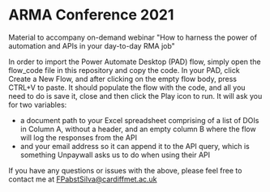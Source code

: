 # ARMA Conference 2021
Material to accompany on-demand webinar "How to harness the power of automation and APIs in your day-to-day RMA job"

In order to import the Power Automate Desktop (PAD) flow, simply open the flow_code file in this repository and copy the code. In your PAD, click Create a New Flow, and after clicking on the empty flow body, press CTRL+V to paste. It should populate the flow with the code, and all you need to do is save it, close and then click the Play icon to run. It will ask you for two variables:
- a document path to your Excel spreadsheet comprising of a list of DOIs in Column A, without a header, and an empty column B where the flow will log the responses from the API
- and your email address so it can append it to the API query, which is something Unpaywall asks us to do when using their API

If you have any questions or issues with the above, please feel free to contact me at FPabstSilva@cardiffmet.ac.uk
